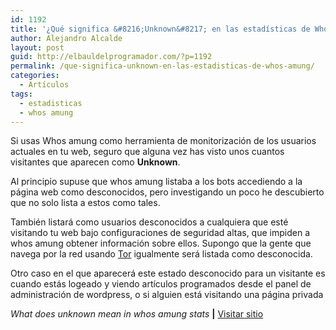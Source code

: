 ```yaml
---
id: 1192
title: '¿Qué significa &#8216;Unknown&#8217; en las estadísticas de Whos amung?'
author: Alejandro Alcalde
layout: post
guid: http://elbauldelprogramador.com/?p=1192
permalink: /que-significa-unknown-en-las-estadisticas-de-whos-amung/
categories:
  - Artículos
tags:
  - estadisticas
  - whos amung
---
```

Si usas Whos amung como herramienta de monitorización de los usuarios actuales en tu web, seguro que alguna vez has visto unos cuantos visitantes que aparecen como **Unknown**.

Al principio supuse que whos amung listaba a los bots accediendo a la página web como desconocidos, pero investigando un poco he descubierto que no solo lista a estos como tales.

También listará como usuarios desconocidos a cualquiera que esté visitando tu web bajo configuraciones de seguridad altas, que impiden a whos amung obtener información sobre ellos. Supongo que la gente que navega por la red usando [Tor][1] igualmente será listada como desconocida.

Otro caso en el que aparecerá este estado desconocido para un visitante es cuando estás logeado y viendo artículos programados desde el panel de administración de wordpress, o si alguien está visitando una página privada

*What does unknown mean in whos amung stats* **|** <a href="http://www.techbuzz.in/what-does-unknown-mean-in-whos-amung-us-stats-page.php" target="_blank">Visitar sitio</a> 



 [1]: http://elbauldelprogramador.com/articulos/logrando-el-anonimato-con-tor-parte-1/